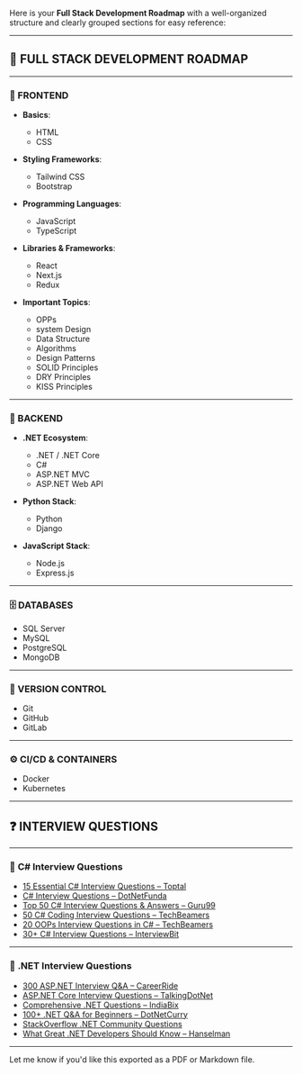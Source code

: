 Here is your **Full Stack Development Roadmap** with a well-organized structure and clearly grouped sections for easy reference:

---

## 📘 FULL STACK DEVELOPMENT ROADMAP

---

### 🚀 FRONTEND

- **Basics**:

  - HTML
  - CSS

- **Styling Frameworks**:

  - Tailwind CSS
  - Bootstrap

- **Programming Languages**:

  - JavaScript
  - TypeScript

- **Libraries & Frameworks**:

  - React
  - Next.js
  - Redux

- **Important Topics**:

  - OPPs
  - system Design
  - Data Structure
  - Algorithms
  - Design Patterns
  - SOLID Principles
  - DRY Principles
  - KISS Principles
---

### 🔧 BACKEND

- **.NET Ecosystem**:

  - .NET / .NET Core
  - C#
  - ASP.NET MVC
  - ASP.NET Web API

- **Python Stack**:

  - Python
  - Django

- **JavaScript Stack**:

  - Node.js
  - Express.js

---

### 🗄️ DATABASES

- SQL Server
- MySQL
- PostgreSQL
- MongoDB

---

### 🔁 VERSION CONTROL

- Git
- GitHub
- GitLab

---

### ⚙️ CI/CD & CONTAINERS

- Docker
- Kubernetes

---

## ❓ INTERVIEW QUESTIONS

---

### 🔹 **C# Interview Questions**

- [15 Essential C# Interview Questions – Toptal](https://www.toptal.com/c-sharp/interview-questions)
- [C# Interview Questions – DotNetFunda](http://www.dotnetfunda.com/interviews/cat/6/csharp)
- [Top 50 C# Interview Questions & Answers – Guru99](http://career.guru99.com/top-50-c-sharp-interview-questions-answers/)
- [50 C# Coding Interview Questions – TechBeamers](https://www.techbeamers.com/csharp-oops-interview-questions-answers/)
- [20 OOPs Interview Questions in C# – TechBeamers](https://www.techbeamers.com/csharp-oops-interview-questions-answers/)
- [30+ C# Interview Questions – InterviewBit](https://www.interviewbit.com/c-sharp-interview-questions/)

---

### 🔸 **.NET Interview Questions**

- [300 ASP.NET Interview Q\&A – CareerRide](http://www.careerride.com/ASPNet-Questions.aspx)
- [ASP.NET Core Interview Questions – TalkingDotNet](https://www.talkingdotnet.com/asp-net-core-interview-questions/)
- [Comprehensive .NET Questions – IndiaBix](http://www.indiabix.com/technical/dotnet/)
- [100+ .NET Q\&A for Beginners – DotNetCurry](http://www.dotnetcurry.com/dotnetinterview/70/dotnet-interview-questions-answers-beginners)
- [StackOverflow .NET Community Questions](http://stackoverflow.com/questions/365489/questions-every-good-net-developer-should-be-able-to-answer)
- [What Great .NET Developers Should Know – Hanselman](http://www.hanselman.com/blog/WhatGreatNETDevelopersOughtToKnowMoreNETInterviewQuestions.aspx)

---

Let me know if you'd like this exported as a PDF or Markdown file.

